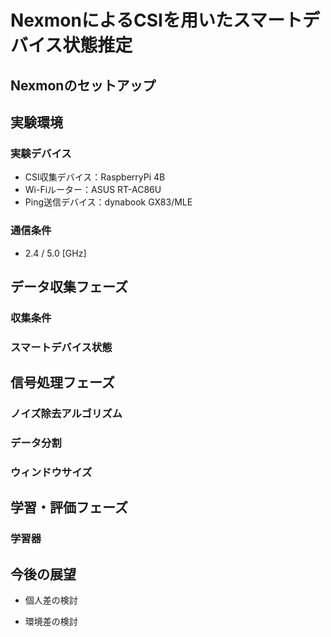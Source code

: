 # NexmonによるCSIを用いたスマートデバイス状態推定

## Nexmonのセットアップ

## 実験環境
### 実験デバイス  
- CSI収集デバイス：RaspberryPi 4B  
- Wi-Fiルーター：ASUS RT-AC86U  
- Ping送信デバイス：dynabook GX83/MLE  
  
### 通信条件  
- 2.4 / 5.0 [GHz]
  
## データ収集フェーズ
### 収集条件
  
### スマートデバイス状態
  
## 信号処理フェーズ
### ノイズ除去アルゴリズム
  
### データ分割

### ウィンドウサイズ
  
## 学習・評価フェーズ
### 学習器
  

## 今後の展望
- 個人差の検討
  
- 環境差の検討
  
